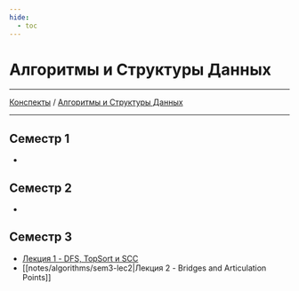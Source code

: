 ```yaml
---
hide: 
  - toc
---
```


# Алгоритмы и Структуры Данных

---

[Конспекты](/index) / [Алгоритмы и Структуры Данных](/notes/algorithms/index)

---

## Семестр 1
-

## Семестр 2
-

## Семестр 3
- [Лекция 1 - DFS, TopSort и SCC](/notes/algorithms/sem3-lec1)
- [[notes/algorithms/sem3-lec2|Лекция 2 - Bridges and Articulation Points]]